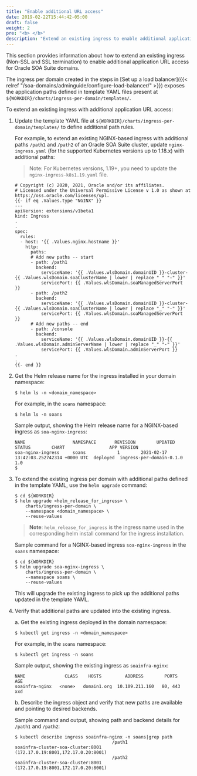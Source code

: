 ```yaml
---
title: "Enable additional URL access"
date: 2019-02-22T15:44:42-05:00
draft: false
weight: 2
pre: "<b> </b>"
description: "Extend an existing ingress to enable additional application URL access for Oracle SOA Suite domains."
---
```


This section provides information about how to extend an existing ingress (Non-SSL and SSL termination) to enable additional application URL access for Oracle SOA Suite domains.

The ingress per domain created in the steps in [Set up a load balancer]({{< relref "/soa-domains/adminguide/configure-load-balancer/" >}}) exposes the application paths defined in template YAML files present at `${WORKDIR}/charts/ingress-per-domain/templates/`.

To extend an existing ingress with additional application URL access:

1. Update the template YAML file at `${WORKDIR}/charts/ingress-per-domain/templates/` to define additional path rules.

   For example, to extend an existing NGINX-based ingress with additional paths `/path1` and `/path2` of an Oracle SOA Suite cluster, update `nginx-ingress.yaml` (for the supported Kubernetes versions up to 1.18.x) with additional paths:
   > Note: For Kubernetes versions, 1.19+, you need to update the `nginx-ingress-k8s1.19.yaml` file.

   ```
   # Copyright (c) 2020, 2021, Oracle and/or its affiliates.
   # Licensed under the Universal Permissive License v 1.0 as shown at https://oss.oracle.com/licenses/upl.
   {{- if eq .Values.type "NGINX" }}
   ---
   apiVersion: extensions/v1beta1
   kind: Ingress
   .
   .
   spec:
     rules:
     - host: '{{ .Values.nginx.hostname }}'
       http:
         paths:
         # Add new paths -- start  
         - path: /path1
           backend:
             serviceName: '{{ .Values.wlsDomain.domainUID }}-cluster-{{ .Values.wlsDomain.soaClusterName | lower | replace "_" "-" }}'
             servicePort: {{ .Values.wlsDomain.soaManagedServerPort  }}
         - path: /path2
           backend:
             serviceName: '{{ .Values.wlsDomain.domainUID }}-cluster-{{ .Values.wlsDomain.soaClusterName | lower | replace "_" "-" }}'
             servicePort: {{ .Values.wlsDomain.soaManagedServerPort  }}
         # Add new paths -- end
         - path: /console
           backend:
             serviceName: '{{ .Values.wlsDomain.domainUID }}-{{ .Values.wlsDomain.adminServerName | lower | replace "_" "-" }}'
             servicePort: {{ .Values.wlsDomain.adminServerPort }}
   .
   .
   {{- end }}
   ```     

1. Get the Helm release name for the ingress installed in your domain namespace:
   ```
   $ helm ls -n <domain_namespace>
   ```

   For example, in the `soans` namespace:
   ```
   $ helm ls -n soans
   ```

   Sample output, showing the Helm release name for a NGINX-based ingress as `soa-nginx-ingress`:

   ```
   NAME                  NAMESPACE       REVISION        UPDATED                               STATUS        CHART                 APP VERSION
   soa-nginx-ingress     soans            1        2021-02-17 13:42:03.252742314 +0000 UTC  deployed  ingress-per-domain-0.1.0     1.0
   $
   ```

1. To extend the existing ingress per domain with additional paths defined in the template YAML, use the `helm upgrade` command:
   ```
   $ cd ${WORKDIR}
   $ helm upgrade <helm_release_for_ingress> \
       charts/ingress-per-domain \
       --namespace <domain_namespace> \
       --reuse-values
   ```
   >**Note**: `helm_release_for_ingress` is the ingress name used in the corresponding helm install command for the ingress installation.

   Sample command for a NGINX-based ingress `soa-nginx-ingress` in the `soans` namespace:
   ```
   $ cd ${WORKDIR}
   $ helm upgrade soa-nginx-ingress \
       charts/ingress-per-domain \
       --namespace soans \
       --reuse-values
   ```

   This will upgrade the existing ingress to pick up the additional paths updated in the template YAML.

1. Verify that additional paths are updated into the existing ingress.

   a. Get the existing ingress deployed in the domain namespace:  
      ```
      $ kubectl get ingress -n <domain_namespace>
      ```

      For example, in the `soans` namespace:  
      ```
      $ kubectl get ingress -n soans
      ```

      Sample output, showing the existing ingress as `soainfra-nginx`:  
      ```
      NAME               CLASS    HOSTS         ADDRESS        PORTS     AGE
      soainfra-nginx   <none>   domain1.org  10.109.211.160   80, 443    xxd
      ```

   b. Describe the ingress object and verify that new paths are available and pointing to desired backends.

      Sample command and output, showing path and backend details for `/path1` and `/path2`:

      ```
      $ kubectl describe ingress soainfra-nginx -n soans|grep path
                                           /path1                     soainfra-cluster-soa-cluster:8001 (172.17.0.19:8001,172.17.0.20:8001)
                                           /path2                     soainfra-cluster-soa-cluster:8001 (172.17.0.19:8001,172.17.0.20:8001)
      ```
